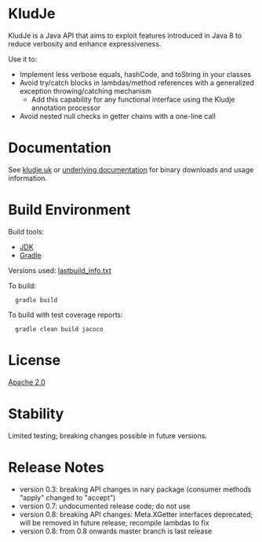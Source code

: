 KludJe
======

KludJe is a Java API that aims to exploit features introduced in Java 8 to reduce verbosity and enhance expressiveness.

Use it to:

 - Implement less verbose equals, hashCode, and toString in your classes
 - Avoid try/catch blocks in lambdas/method references with a generalized exception throwing/catching mechanism
   - Add this capability for any functional interface using the Kludje annotation processor
 - Avoid nested null checks in getter chains with a one-line call

Documentation
=============

See [kludje.uk](http://kludje.uk) or [underlying documentation](http://mcdiae.github.io/kludje/) for binary downloads and usage information.

Build Environment
=================

Build tools:

 - [JDK](http://www.oracle.com/technetwork/java/javase/downloads/index.html)
 - [Gradle](https://gradle.org/gradle-download/)

Versions used: [lastbuild_info.txt](/mcdiae/kludje/blob/master/lastbuild_info.txt)

To build:

```
  gradle build
```

To build with test coverage reports:

```
  gradle clean build jacoco
```

License
=======

[Apache 2.0](https://github.com/mcdiae/kludje/blob/master/LICENSE)

Stability
=========

Limited testing; breaking changes possible in future versions.

Release Notes
=============
 - version 0.3: breaking API changes in nary package (consumer methods "apply" changed to "accept")
 - version 0.7: undocumented release code; do not use
 - version 0.8: breaking API changes: Meta.XGetter interfaces deprecated; will be removed in future release; recompile lambdas to fix
 - version 0.8: from 0.8 onwards master branch is last release
